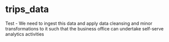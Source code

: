 # trips_data
Test - We need to ingest this data and apply data cleansing and minor transformations to it such that the business office can undertake self-serve analytics activities
